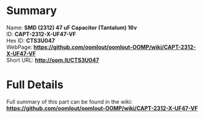 
Summary
=================
  
Name: __SMD (2312) 47 uF Capacitor (Tantalum) 16v__    
ID: __CAPT-2312-X-UF47-VF__   
Hex ID: __CTS3U047__   
WebPage: __https://github.com/oomlout/oomlout-OOMP/wiki/CAPT-2312-X-UF47-VF__   
Short URL: __http://oom.lt/CTS3U047__   

Full Details
==========================
Full summary of this part can be found in the wiki:   
__https://github.com/oomlout/oomlout-OOMP/wiki/CAPT-2312-X-UF47-VF__    

